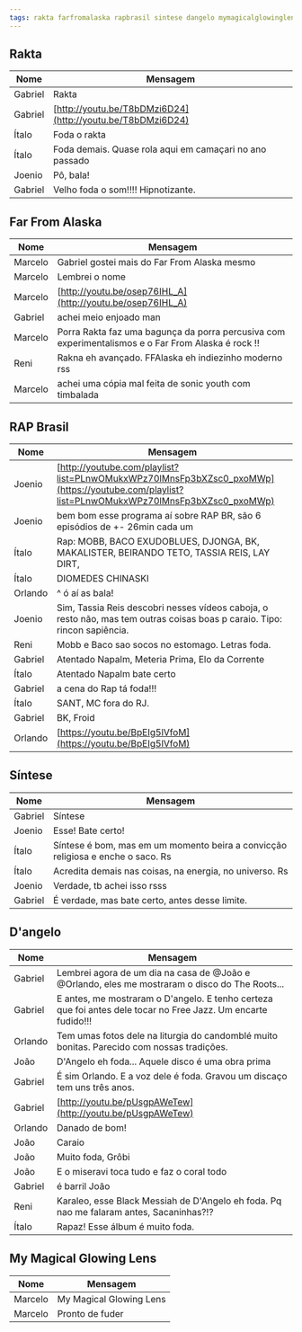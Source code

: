 ```yaml
---
tags: rakta farfromalaska rapbrasil sintese dangelo mymagicalglowinglens
---
```


## Rakta

| Nome    | Mensagem                                                   |
| ------- | ---------------------------------------------------------- |
| Gabriel | Rakta                                                      |
| Gabriel | [http://youtu.be/T8bDMzi6D24](http://youtu.be/T8bDMzi6D24) |
| Ítalo   | Foda o rakta                                               |
| Ítalo   | Foda demais. Quase rola aqui em camaçari no ano passado    |
| Joenio  | Pô, bala!                                                  |
| Gabriel | Velho foda o som!!!! Hipnotizante.                         |

## Far From Alaska

| Nome    | Mensagem                                                   |
| ------- | ---------------------------------------------------------- |
| Marcelo | Gabriel gostei mais do Far From Alaska mesmo               |
| Marcelo | Lembrei o nome                                             |
| Marcelo | [http://youtu.be/osep76IHL_A](http://youtu.be/osep76IHL_A) |
| Gabriel | achei meio enjoado man                                     |
| Marcelo | Porra Rakta faz uma bagunça da porra percusiva com experimentalismos e o Far From Alaska é rock !! |
| Reni    | Rakna eh avançado. FFAlaska eh indiezinho moderno rss      |
| Marcelo | achei uma cópia mal feita de sonic youth com timbalada     |

## RAP Brasil

| Nome    | Mensagem                                                                                       |
| ------- | ---------------------------------------------------------------------------------------------- |
| Joenio  | [http://youtube.com/playlist?list=PLnwOMukxWPz70lMnsFp3bXZsc0_pxoMWp](https://youtube.com/playlist?list=PLnwOMukxWPz70lMnsFp3bXZsc0_pxoMWp) |
| Joenio  | bem bom esse programa aí sobre RAP BR, são 6 episódios de +- 26min cada um                     |
| Ítalo   | Rap: MOBB, BACO EXUDOBLUES, DJONGA, BK, MAKALISTER, BEIRANDO TETO, TASSIA REIS, LAY DIRT,      |
| Ítalo   | DIOMEDES CHINASKI                                                                              |
| Orlando | ^ ó aí as bala!                                                                                |
| Joenio  | Sim, Tassia Reis descobri nesses vídeos caboja, o resto não, mas tem outras coisas boas p caraio. Tipo: rincon sapiência. |
| Reni    | Mobb e Baco sao socos no estomago. Letras foda.                                                |
| Gabriel | Atentado Napalm, Meteria Prima, Elo da Corrente                                                |
| Ítalo   | Atentado Napalm bate certo                                                                     |
| Gabriel | a cena do Rap tá foda!!!                                                                       |
| Ítalo   | SANT, MC fora do RJ.                                                                           |
| Gabriel | BK, Froid                                                                                      |
| Orlando | [https://youtu.be/BpEIg5lVfoM](https://youtu.be/BpEIg5lVfoM)                                   |

## Síntese

| Nome    | Mensagem                                                                         |
| ------- | -------------------------------------------------------------------------------- |
| Gabriel | Síntese                                                                          |
| Joenio  | Esse! Bate certo!                                                                |
| Ítalo   | Síntese é bom, mas em um momento beira a convicção religiosa e enche o saco. Rs  |
| Ítalo   | Acredita demais nas coisas, na energia, no universo. Rs                          |
| Joenio  | Verdade, tb achei isso rsss                                                      |
| Gabriel | É verdade, mas bate certo, antes desse limite.                                   |


## D'angelo

| Nome    | Mensagem                                                                                                      |
| ------- | ------------------------------------------------------------------------------------------------------------- |
| Gabriel | Lembrei agora de um dia na casa de @João e @Orlando, eles me mostraram o disco do The Roots...                |
| Gabriel | E antes, me mostraram o D'angelo. E tenho certeza que foi antes dele tocar no Free Jazz. Um encarte fudido!!! |
| Orlando | Tem umas fotos dele na liturgia do candomblé muito bonitas. Parecido com nossas tradições.                    |
| João    | D'Angelo eh foda... Aquele disco é uma obra prima                                                             |
| Gabriel | É sim Orlando. E a voz dele é foda. Gravou um discaço tem uns três anos.                                      |
| Gabriel | [http://youtu.be/pUsgpAWeTew](http://youtu.be/pUsgpAWeTew)                                                    |
| Orlando | Danado de bom!                                                                                                |
| João    | Caraio                                                                                                        |
| João    | Muito foda, Grôbi                                                                                             |
| João    | E o miseravi toca tudo e faz o coral todo                                                                     |
| Gabriel | é barril João                                                                                                 |
| Reni    | Karaleo, esse Black Messiah de D'Angelo eh foda. Pq nao me falaram antes, Sacaninhas?!?                       |
| Ítalo   | Rapaz!  Esse álbum é muito foda.                                                                              |


## My Magical Glowing Lens

| Nome    | Mensagem                                |
| ------- | --------------------------------------- |
| Marcelo | My Magical Glowing Lens                 |
| Marcelo | Pronto de fuder                         |
